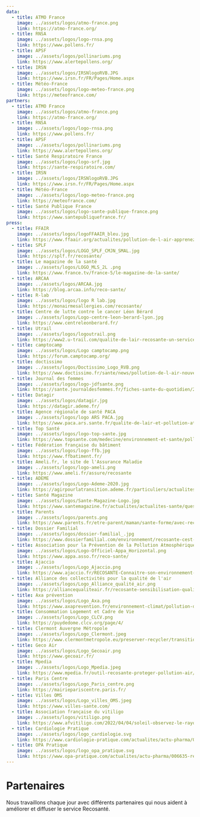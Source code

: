 ```yaml
---
data:
  - title: ATMO France
    image: ../assets/logos/atmo-france.png
    link: https://atmo-france.org/
  - title: RNSA
    image: ../assets/logos/logo-rnsa.png
    link: https://www.pollens.fr/
  - title: APSF
    image: ../assets/logos/pollinariums.png
    link: https://www.alertepollens.org/
  - title: IRSN
    image: ../assets/logos/IRSNlogoRVB.JPG
    link: https://www.irsn.fr/FR/Pages/Home.aspx
  - title: Météo-France
    image: ../assets/logos/logo-meteo-france.png
    link: https://meteofrance.com/
partners:
  - title: ATMO France
    image: ../assets/logos/atmo-france.png
    link: https://atmo-france.org/
  - title: RNSA
    image: ../assets/logos/logo-rnsa.png
    link: https://www.pollens.fr/
  - title: APSF
    image: ../assets/logos/pollinariums.png
    link: https://www.alertepollens.org/
  - title: Santé Respiratoire France
    image: ../assets/logos/logo-srf.jpg
    link: https://sante-respiratoire.com/
  - title: IRSN
    image: ../assets/logos/IRSNlogoRVB.JPG
    link: https://www.irsn.fr/FR/Pages/Home.aspx
  - title: Météo-France
    image: ../assets/logos/logo-meteo-france.png
    link: https://meteofrance.com/
  - title: Santé Publique France
    image: ../assets/logos/logo-sante-publique-france.png
    link: https://www.santepubliquefrance.fr/
press:
  - title: FFAIR
    image: ../assets/logos/logoFFAAIR_bleu.jpg
    link: https://www.ffaair.org/actualites/pollution-de-l-air-apprenez-a-limiter-ses-impacts-sur-votre-sante/
  - title: SPLF
    image: ../assets/logos/LOGO_SPLF_CMJN_SMAL.jpg
    link: https://splf.fr/recosante/
  - title: Le magazine de la santé
    image: ../assets/logos/LOGO_MLS_2L .png
    link: https://www.france.tv/france-5/le-magazine-de-la-sante/
  - title: ARCAA
    image: ../assets/logos/ARCAA.jpg
    link: https://blog.arcaa.info/reco-sante/
  - title: R-lab
    image: ../assets/logos/logo R lab.jpg
    link: https://monairmesallergies.com/recosante/
  - title: Centre de lutte contre le cancer Léon Bérard
    image: ../assets/logos/Logo-centre-leon-berard-lyon.jpg
    link: https://www.centreleonberard.fr/
  - title: Utrail
    image: ../assets/logos/logoutrail.png
    link: https://www2.u-trail.com/qualite-de-lair-recosante-un-service-du-ministere-de-la-sante-pour-mieux-courir/
  - title: camptocamp
    image: ../assets/logos/Logo camptocamp.png
    link: https://forum.camptocamp.org/
  - title: doctissimo
    image: ../assets/logos/Doctissimo_Logo_RVB.png
    link: https://www.doctissimo.fr/sante/news/pollution-de-l-air-nouvel-outil-pour-apprendre-a-mieux-s-en-proteger
  - title: Journal des femmes
    image: ../assets/logos/logo-jdfsante.png
    link: https://sante.journaldesfemmes.fr/fiches-sante-du-quotidien/2751285-pollution-de-l-air-definition-cause-consequence-solutions-france/
  - title: Datagir
    image: ../assets/logos/datagir.jpg
    link: https://datagir.ademe.fr/
  - title: Agence régionale de santé PACA
    image: ../assets/logos/logo ARS PACA.jpg
    link: https://www.paca.ars.sante.fr/qualite-de-lair-et-pollution-atmospherique-0
  - title: Top Santé
    image: ../assets/logos/logo-top-sante.jpg
    link: https://www.topsante.com/medecine/environnement-et-sante/pollution/recosante-mieux-connaitre-la-qualite-de-l-air-646242
  - title: Fédération française du bâtiment
    image: ../assets/logos/logo-ffb.jpg
    link: https://www.ffbatiment.fr/
  - title: Ameli.fr, le site de l'Assurance Maladie
    image: ../assets/logos/logo-ameli.png
    link: https://www.ameli.fr/assure/recosante
  - title: ADEME
    image: ../assets/logos/Logo-Ademe-2020.jpg
    link: https://agirpourlatransition.ademe.fr/particuliers/actualites/sinformer-temps-reel-qualite-lair-mieux-proteger-sante-recosante
  - title: Santé Magazine
    image: ../assets/logos/Sante-Magazine-Logo.jpg
    link: https://www.santemagazine.fr/actualites/actualites-sante/quest-ce-que-recosante-le-service-public-numerique-pour-sinformer-sur-son-environnement-901689
  - title: Parents
    image: ../assets/logos/parents.png
    link: https://www.parents.fr/etre-parent/maman/sante-forme/avec-recosante-decouvrez-la-pollution-de-lair-pres-de-chez-vous-901615
  - title: Dossier Familial
    image: ../assets/logos/dossier-familial_.jpg
    link: https://www.dossierfamilial.com/environnement/recosante-cest-quoi-902485
  - title: Association pour la Prévention de la Pollution Atmosphérique
    image: ../assets/logos/Logo-Officiel-Appa_Horizontal.png
    link: https://www.appa.asso.fr/reco-sante/
  - title: Ajaccio
    image: ../assets/logos/Logo_Ajaccio.png
    link: https://www.ajaccio.fr/RECOSANTE-Connaitre-son-environnement-Agir-pour-sa-sante_a9795.html
  - title: Alliance des collectivités pour la qualité de l'air
    image: ../assets/logos/Logo_Alliance_qualité_air.png
    link: https://alliancequaliteair.fr/recosante-sensibilisation-qualiteair/
  - title: Axa prévention
    image: ../assets/logos/Logo_Axa.png
    link: https://www.axaprevention.fr/environnement-climat/pollution-de-l-air-comprendre-et-prevenir
  - title: Consommation Logement et Cadre de Vie
    image: ../assets/logos/Logo_CLCV.png
    link: https://puydedome.clcv.org/page/4/
  - title: Clermont Auvergne Métropole
    image: ../assets/logos/Logo_Clermont.jpeg
    link: https://www.clermontmetropole.eu/preserver-recycler/transition-energetique-et-ecologique/qualite-de-lair/
  - title: Geco Air
    image: ../assets/logos/Logo_Gecoair.png
    link: https://www.gecoair.fr/
  - title: Mpedia
    image: ../assets/logos/Logo_Mpedia.jpeg
    link: https://www.mpedia.fr/outil-recosante-proteger-pollution-air/?lo=57764
  - title: Paris Centre
    image: ../assets/logos/Logo_Paris_centre.png
    link: https://mairiepariscentre.paris.fr/
  - title: Villes OMS
    image: ../assets/logos/Logo_villes_OMS.jpeg
    link: https://www.villes-sante.com/
  - title: Association française du vitiligo
    image: ../assets/logos/vitiligo.png
    link: https://www.afvitiligo.com/2022/04/04/soleil-observez-le-rayonnement-uv-pres-de-chez-vous/
  - title: Cardiologie Pratique
    image: ../assets/logos/logo_cardiologie.svg
    link: https://www.cardiologie-pratique.com/actualites/actu-pharma/0031741-recosante-recommandations-quotidiennes-sur-qualite-lair
  - title: OPA Pratique
    image: ../assets/logos/logo_opa_pratique.svg
    link: https://www.opa-pratique.com/actualites/actu-pharma/006635-recosante-recommandations-quotidiennes-sur-qualite-lair
---
```


# Partenaires

Nous travaillons chaque jour avec différents partenaires qui nous aident à améliorer et diffuser le service Recosanté.
